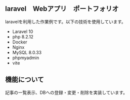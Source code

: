 ## laravel　Webアプリ　ポートフォリオ
laravelを利用した作業例です。以下の技術を使用しています。

- Laravel 10
- php 8.2.12
- Docker
- Nginx
- MySQL 8.0.33
- phpmyadmin
- vite

## 機能について
記事の一覧表示、DBへの登録・変更・削除を実装しています。